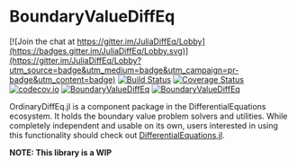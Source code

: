 # BoundaryValueDiffEq

[![Join the chat at https://gitter.im/JuliaDiffEq/Lobby](https://badges.gitter.im/JuliaDiffEq/Lobby.svg)](https://gitter.im/JuliaDiffEq/Lobby?utm_source=badge&utm_medium=badge&utm_campaign=pr-badge&utm_content=badge)
[![Build Status](https://travis-ci.org/ChrisRackauckas/BoundaryValueDiffEq.jl.svg?branch=master)](https://travis-ci.org/ChrisRackauckas/BoundaryValueDiffEq.jl)
[![Coverage Status](https://coveralls.io/repos/ChrisRackauckas/BoundaryValueDiffEq.jl/badge.svg?branch=master&service=github)](https://coveralls.io/github/ChrisRackauckas/BoundaryValueDiffEq.jl?branch=master)
[![codecov.io](http://codecov.io/github/ChrisRackauckas/BoundaryValueDiffEq.jl/coverage.svg?branch=master)](http://codecov.io/github/ChrisRackauckas/BoundaryValueDiffEq.jl?branch=master)
[![BoundaryValueDiffEq](http://pkg.julialang.org/badges/BoundaryValueDiffEq_0.5.svg)](http://pkg.julialang.org/?pkg=BoundaryValueDiffEq)
[![BoundaryValueDiffEq](http://pkg.julialang.org/badges/BoundaryValueDiffEq_0.6.svg)](http://pkg.julialang.org/?pkg=BoundaryValueDiffEq)

OrdinaryDiffEq.jl is a component package in the DifferentialEquations ecosystem. It holds the
boundary value problem solvers and utilities. While completely independent
and usable on its own, users interested in using this
functionality should check out [DifferentialEquations.jl](https://github.com/JuliaDiffEq/DifferentialEquations.jl).

**NOTE: This library is a WIP**
